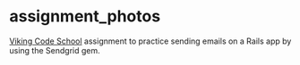 assignment_photos
=================

[Viking Code School](www.vikingcodeschool.com) assignment to practice sending emails on a Rails app by using the Sendgrid gem. 
